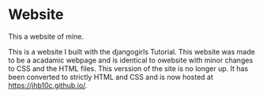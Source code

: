 # Website
This a website of mine. 

This is a website I built with the djangogirls Tutorial. This website was made to be a acadamic webpage and is identical to owebsite with minor changes to CSS and the HTML files.
This verssion of the site is no longer up. It has been converted to strictly HTML and CSS and is now hosted at https://jhb10c.github.io/.

